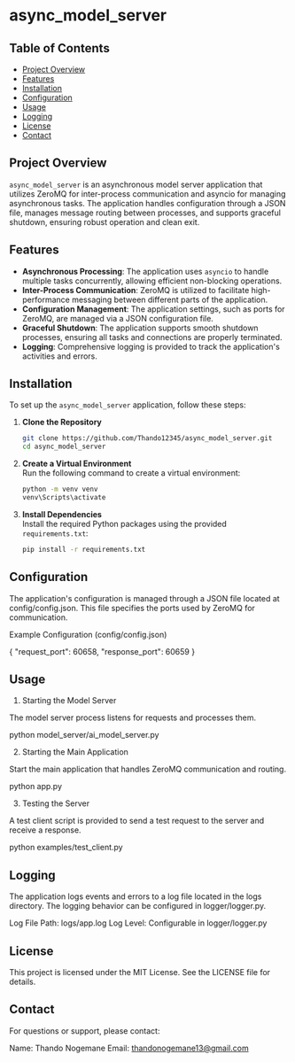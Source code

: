 # async_model_server

## Table of Contents

- [Project Overview](#project-overview)
- [Features](#features)
- [Installation](#installation)
- [Configuration](#configuration)
- [Usage](#usage)
- [Logging](#logging)
- [License](#license)
- [Contact](#contact)

## Project Overview

`async_model_server` is an asynchronous model server application that utilizes ZeroMQ for inter-process communication and asyncio for managing asynchronous tasks. The application handles configuration through a JSON file, manages message routing between processes, and supports graceful shutdown, ensuring robust operation and clean exit.

## Features

- **Asynchronous Processing**: The application uses `asyncio` to handle multiple tasks concurrently, allowing efficient non-blocking operations.
- **Inter-Process Communication**: ZeroMQ is utilized to facilitate high-performance messaging between different parts of the application.
- **Configuration Management**: The application settings, such as ports for ZeroMQ, are managed via a JSON configuration file.
- **Graceful Shutdown**: The application supports smooth shutdown processes, ensuring all tasks and connections are properly terminated.
- **Logging**: Comprehensive logging is provided to track the application's activities and errors.

## Installation

To set up the `async_model_server` application, follow these steps:

1. **Clone the Repository**
   ```bash
   git clone https://github.com/Thando12345/async_model_server.git
   cd async_model_server

2. **Create a Virtual Environment**  
   Run the following command to create a virtual environment:

   ```bash
   python -m venv venv
   venv\Scripts\activate

3. **Install Dependencies**  
   Install the required Python packages using the provided `requirements.txt`:
   ```bash
   pip install -r requirements.txt

## Configuration

The application's configuration is managed through a JSON file located at config/config.json. This file specifies the ports used by ZeroMQ for communication.

Example Configuration (config/config.json)

{
    "request_port": 60658,
    "response_port": 60659
}

## Usage

1. Starting the Model Server

The model server process listens for requests and processes them.

python model_server/ai_model_server.py

2. Starting the Main Application

Start the main application that handles ZeroMQ communication and routing.

python app.py

3. Testing the Server

A test client script is provided to send a test request to the server and receive a response.

python examples/test_client.py


## Logging

The application logs events and errors to a log file located in the logs directory. The logging behavior can be configured in logger/logger.py.

Log File Path: logs/app.log
Log Level: Configurable in logger/logger.py

## License

This project is licensed under the MIT License. See the LICENSE file for details.

## Contact

For questions or support, please contact:

Name: Thando Nogemane
Email: thandonogemane13@gmail.com